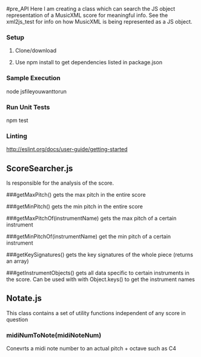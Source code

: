 #pre_API 
Here I am creating a class which can search the JS object representation of a MusicXML score for meaningful info.
See the xml2js_test for info on how MusicXML is being represented as a JS object.

### Setup
1) Clone/download

2) Use npm install to get dependencies listed in package.json

### Sample Execution 
 node jsfileyouwanttorun
 
### Run Unit Tests
 npm test
 
### Linting 
 http://eslint.org/docs/user-guide/getting-started


## ScoreSearcher.js
Is responsible for the analysis of the score.

###getMaxPitch()
gets the max pitch in the entire score

###getMinPitch()
gets the min pitch in the entire score

###getMaxPitchOf(instrumentName)
gets the max pitch of a certain instrument

###getMinPitchOf(instrumentName)
get the min pitch of a certain instrument

###getKeySignatures()
gets the key signatures of the whole piece (returns an array)

###getInstrumentObjects()
gets all data specific to certain instruments in the score. Can be used with with Object.keys() to get the instrument names


## Notate.js
This class contains a set of utility functions independent of any score in question

### midiNumToNote(midiNoteNum)
Conevrts a midi note number to an actual pitch + octave such as C4

